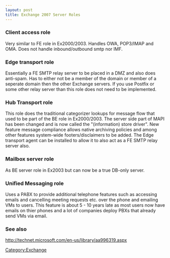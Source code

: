 ```yaml
---
layout: post 
title: Exchange 2007 Server Roles
---
```


### Client access role

Very similar to FE role in Ex2000/2003. Handles OWA, POP3/IMAP and OMA.
Does not handle inbound/outbound smtp nor IMF.

### Edge transport role

Essentially a FE SMTP relay server to be placed in a DMZ and also does
anti-spam. Has to either not be a member of the domain or member of a
seperate domain then the other Exchange servers. If you use Postfix or
some other relay server than this role does not need to be implemented.

### Hub Transport role

This role does the traditional categorizer lookups for message flow that
used to be part of the BE role in Ex2000/2003. The server side part of
MAPI has been changed and is now called the \"(information) store
driver\". New feature message compliance allows native archiving
policies and among other features system-wide footers/disclaimers to be
added. The Edge transport agent can be installed to allow it to also act
as a FE SMTP relay server also.

### Mailbox server role

As BE server role in Ex2003 but can now be a true DB-only server.

### Unified Messaging role

Uses a PABX to provide additional telephone features such as accessing
emails and cancelling meeting requests etc. over the phone and emailing
VMs to users. This feature is about 5 - 10 years late as most users now
have emails on thier phones and a lot of companies deploy PBXs that
already send VMs via email.

### See also

<http://technet.microsoft.com/en-us/library/aa996319.aspx>

[Category:Exchange](Category:Exchange "wikilink")
